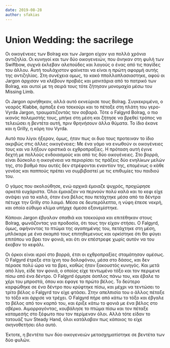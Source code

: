 ```yaml
---
date: 2019-08-28
author: sfakias
---
```

# Union Wedding: the sacrilege

Οι οικογένειες των Bolrag και των Jargon είχαν για πολλά χρόνια αντιζηλία. Οι
κυνηγοί και των δύο οικογενειών, που άνηκαν στη φυλή των Swiftbow, συχνά
έκλεβαν αλεπούδες και λαγούς ο ένας από τις παγίδες του άλλου. Αυτή
τουλάχιστον φαίνεται να είναι η πρώτη αφορμή αυτής της αντιζηλίας. Στη
συνέχεια ομως, το κακό ππολλαπλασιαστηκε, αφού οι Jargon άρχισαν να κλέβουν
προβιές και μανιτάρια από το πατρικό των Bolrag, και αυτοί με τη σειρά τους
τότε ζήτησαν μονομαχία μέσω του Missing Limb.  

Οι Jargon αρνήθηκαν, αλλά αυτό εκνεύρισε τους Bolrag. Συγκεκριμένα, ο νεαρός
Klabbe, άρπαξε ένα τσεκούρι και το πέταξε στη πλάτη του γερο-Vyrda Jargon,
τραυματιζοντάς τον σοβαρά. Τότε ο Falgyrd Bolrag, ο πιο ικανός πολεμιστής
τους, μπήκε στη μέση και ζήτησε να βρεθεί τρόπος να τελειώσει η βεντέτα αυτή,
πριν θρηνήσουν άλλα θύματα. Το ίδιο έκανε και η Grilly, η κόρη του Vyrda.  

Αυτό που λίγοι ήξεραν, όμως, ήταν πως οι δυο τους προτειναν το ίδιο ακριβώς
στις άλλες οικογένειες: Με ένα γάμο να ενωθούν οι οικογένειες τους και να
λήξουν οριστικά οι εχθροπραξίες. Η πρόταση αυτή έγινε δεχτή με πολλούς
ενδοιασμούς και από τις δύο οικογένειες. Στο βορρά, είναι δύσκολο η οικογένεια
να περιορίσει τις πράξεις δύο ενηλίκων μελών της, στο βαθμό που αυτές δεν
στρέφονται εναντίον της, επομένως ο κάθε γονέας και παππούς πρέπει να
συμβιβαστεί με τις επιθυμίες του παιδιού του.  

Ο γάμος που ακολούθησε, ενώ αρχικά έμοιαζε ψυχρός, προχώρησε αρκετά ευχάριστα.
Όλοι έμοιαζαν να περνούν πολύ καλά και το κεφι είχε ανάψει για τα καλά, όταν
ένα βέλος που πετάχτηκε μέσα από τα δέντρα πέτυχε την Grilly στο λαιμό. Μέσα
σε δευτερόλεπτα, η νύφη έπεσε νεκρή, και οποίο εύθυμο κλίμα υπήρχε άμεσα
εξανεμίστηκε.  

Κάποιοι Jargon έβγαλαν σπαθιά και τσεκούρια και επιτέθηκαν στους Bolrag,
φωνάζοντας για προδοσία, ότι τους την είχαν στήσει. Ο Falgyrd, όμως, αφήνοντας
το πτώμα της αγαπημένης του, πετάχτηκε στη μέση, μπλόκαρε με ένα σκαμπό τους
επιτηθεμενους και ορκίστηκε ότι θα φύγει επιτόπου να βρει τον φονιά, και ότι
αν επέστρεφε χωρίς αυτόν να του έκοβαν το κεφάλι.  

Οι όρκοι είναι ιεροί στο βορρά, έτσι οι εχθροπραξίες σταμάτησαν αμέσως. Ο
Falgyrd έτρεξε στα ίχνη του δολοφόνου, μέσα στο δάσος, και δεν πέρασε πολύ ώρα
να τα βρει, καθώς ήταν ξακουστός κυνηγός. Και μετά από λίγο, είδε τον φονιά, ο
οποίος είχε τεντωμένο τόξο και τον περιμενε πίσω από ένα δέντρο. Ο Falgyrd
όρμησε άοπλος πάνω του, και έβαλε το χέρι του μπροστά, όπου και έφαγε το πρώτο
βέλος. Το δεύτερο καρφώθηκε σε ένα δέντρο που κρύφτηκε πίσω, και μέχρι να
τεντώσει το τρίτο βέλος ο Falgyrd τον είχε φτάσει. Στην απελπισία του ο άλλος
πέταξε το τόξο και άρχισε να τρέχει. Ο Falgyrd πήρε από κάτω το τόξο και
έβγαλε το βέλος από τον καρπό του, και έριξε κάτω το φονιά με ένα βέλος στο
σβέρκο. Αιμορραγόντας, κουβάλησε το πτώμα πίσω και τον πέταξε καταμεσής στο
ξέφωτο που τον περίμεναν όλοι. Αλλά τότε είδαν το τατουάζ των Steady Hand,
όλοι κατάλαβαν πως κάποιος το είχε σκηνοθετήσει όλο αυτό.  

Έκτοτε, η βεντέτα των δύο οικογενειών μετασχηματίστηκε σε βεντέτα των δύο
φυλών.

